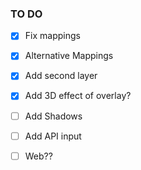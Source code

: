 ### TO DO

- [x] Fix mappings
- [x] Alternative Mappings
- [x] Add second layer
- [x] Add 3D effect of overlay?
- [ ] Add Shadows
- [ ] Add API input
- [ ] Web??
 
